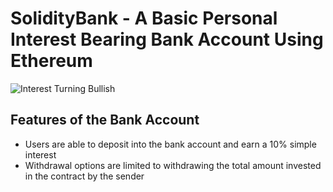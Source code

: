 # SolidityBank - A Basic Personal Interest Bearing Bank Account Using Ethereum
![Interest Turning Bullish](https://media.giphy.com/media/G4z05L6SlZsBRyADcB/giphy.gif)

## Features of the Bank Account
- Users are able to deposit into the bank account and earn a 10% simple interest
- Withdrawal options are limited to withdrawing the total amount invested in the contract by the sender

